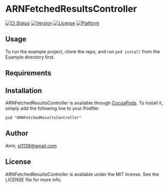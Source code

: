 # ARNFetchedResultsController

[![CI Status](http://img.shields.io/travis/xxxAIRINxxx/ARNFetchedResultsController.svg?style=flat)](https://travis-ci.org/xxxAIRINxxx/ARNFetchedResultsController)
[![Version](https://img.shields.io/cocoapods/v/ARNFetchedResultsController.svg?style=flat)](http://cocoadocs.org/docsets/ARNFetchedResultsController)
[![License](https://img.shields.io/cocoapods/l/ARNFetchedResultsController.svg?style=flat)](http://cocoadocs.org/docsets/ARNFetchedResultsController)
[![Platform](https://img.shields.io/cocoapods/p/ARNFetchedResultsController.svg?style=flat)](http://cocoadocs.org/docsets/ARNFetchedResultsController)

## Usage

To run the example project, clone the repo, and run `pod install` from the Example directory first.

## Requirements

## Installation

ARNFetchedResultsController is available through [CocoaPods](http://cocoapods.org). To install
it, simply add the following line to your Podfile:

    pod "ARNFetchedResultsController"

## Author

Airin, xl1138@gmail.com

## License

ARNFetchedResultsController is available under the MIT license. See the LICENSE file for more info.

